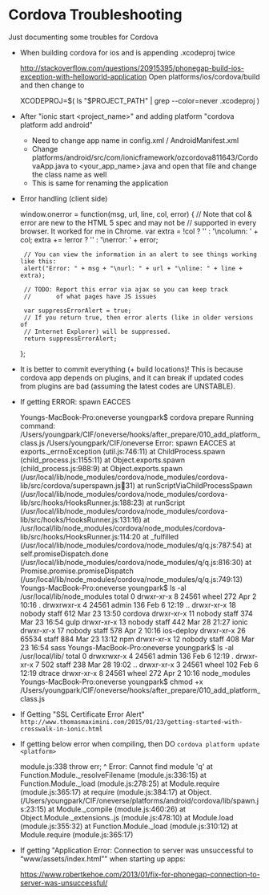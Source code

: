Cordova Troubleshooting
=======================

Just documenting some troubles for Cordova


* When building cordova for ios and is appending .xcodeproj twice

    http://stackoverflow.com/questions/20915395/phonegap-build-ios-exception-with-helloworld-application
    Open platforms/ios/cordova/build
    and then change to 
    
    XCODEPROJ=$( ls "$PROJECT_PATH" | grep --color=never .xcodeproj  )
    
* After "ionic start <project_name>" and adding platform "cordova platform add android"
  * Need to change app name in config.xml / AndroidManifest.xml 
  * Change platforms/android/src/com/ionicframework/ozcordova811643/CordovaApp.java to <your_app_name>.java and open that file and change the class name as well
  * This is same for renaming the application


* Error handling (client side)

    window.onerror = function(msg, url, line, col, error) {
       // Note that col & error are new to the HTML 5 spec and may not be 
       // supported in every browser.  It worked for me in Chrome.
       var extra = !col ? '' : '\ncolumn: ' + col;
       extra += !error ? '' : '\nerror: ' + error;
    
       // You can view the information in an alert to see things working like this:
       alert("Error: " + msg + "\nurl: " + url + "\nline: " + line + extra);
    
       // TODO: Report this error via ajax so you can keep track
       //       of what pages have JS issues
    
       var suppressErrorAlert = true;
       // If you return true, then error alerts (like in older versions of 
       // Internet Explorer) will be suppressed.
       return suppressErrorAlert;
    };

* It is better to commit everything (+ build locations)! This is because cordova app depends on plugins, and it can break if updated codes from plugins are bad (assuming the latest codes are UNSTABLE).

* If getting ERROR: spawn EACCES

    Youngs-MacBook-Pro:oneverse youngpark$ cordova prepare
    Running command: /Users/youngpark/CIF/oneverse/hooks/after_prepare/010_add_platform_class.js /Users/youngpark/CIF/oneverse
    Error: spawn EACCES
        at exports._errnoException (util.js:746:11)
        at ChildProcess.spawn (child_process.js:1155:11)
        at Object.exports.spawn (child_process.js:988:9)
        at Object.exports.spawn (/usr/local/lib/node_modules/cordova/node_modules/cordova-lib/src/cordova/superspawn.js:100:31)
        at runScriptViaChildProcessSpawn (/usr/local/lib/node_modules/cordova/node_modules/cordova-lib/src/hooks/HooksRunner.js:188:23)
        at runScript (/usr/local/lib/node_modules/cordova/node_modules/cordova-lib/src/hooks/HooksRunner.js:131:16)
        at /usr/local/lib/node_modules/cordova/node_modules/cordova-lib/src/hooks/HooksRunner.js:114:20
        at _fulfilled (/usr/local/lib/node_modules/cordova/node_modules/q/q.js:787:54)
        at self.promiseDispatch.done (/usr/local/lib/node_modules/cordova/node_modules/q/q.js:816:30)
        at Promise.promise.promiseDispatch (/usr/local/lib/node_modules/cordova/node_modules/q/q.js:749:13)
    Youngs-MacBook-Pro:oneverse youngpark$ ls -al /usr/local/lib/node_modules
    total 0
    drwxr-xr-x   8 24561   wheel  272 Apr  2 10:16 .
    drwxrwxr-x   4 24561   admin  136 Feb  6 12:19 ..
    drwxr-xr-x  18 nobody  staff  612 Mar 23 13:50 cordova
    drwxr-xr-x  11 nobody  staff  374 Mar 23 16:54 gulp
    drwxr-xr-x  13 nobody  staff  442 Mar 28 21:27 ionic
    drwxr-xr-x  17 nobody  staff  578 Apr  2 10:16 ios-deploy
    drwxr-xr-x  26 65534   staff  884 Mar 23 13:12 npm
    drwxr-xr-x  12 nobody  staff  408 Mar 23 16:54 sass
    Youngs-MacBook-Pro:oneverse youngpark$ ls -al /usr/local/lib/
    total 0
    drwxrwxr-x  4 24561  admin  136 Feb  6 12:19 .
    drwxr-xr-x  7 502    staff  238 Mar 28 19:02 ..
    drwxr-xr-x  3 24561  wheel  102 Feb  6 12:19 dtrace
    drwxr-xr-x  8 24561  wheel  272 Apr  2 10:16 node_modules
    Youngs-MacBook-Pro:oneverse youngpark$ chmod +x /Users/youngpark/CIF/oneverse/hooks/after_prepare/010_add_platform_class.js 

* If Getting "SSL Certificate Error Alert"
`http://www.thomasmaximini.com/2015/01/23/getting-started-with-crosswalk-in-ionic.html`

* If getting below error when compiling, then DO `cordova platform update <platform>`


    module.js:338
        throw err;
              ^
    Error: Cannot find module 'q'
        at Function.Module._resolveFilename (module.js:336:15)
        at Function.Module._load (module.js:278:25)
        at Module.require (module.js:365:17)
        at require (module.js:384:17)
        at Object.<anonymous> (/Users/youngpark/CIF/oneverse/platforms/android/cordova/lib/spawn.js:23:15)
        at Module._compile (module.js:460:26)
        at Object.Module._extensions..js (module.js:478:10)
        at Module.load (module.js:355:32)
        at Function.Module._load (module.js:310:12)
        at Module.require (module.js:365:17)

* If getting "Application Error: Connection to server was unsuccessful to “www/assets/index.html”" when starting up apps:

    https://www.robertkehoe.com/2013/01/fix-for-phonegap-connection-to-server-was-unsuccessful/
